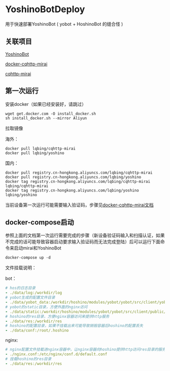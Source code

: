 # YoshinoBotDeploy

用于快速部署YoshinoBot ( yobot + HoshinoBot 的缝合怪 )

## 关联项目

[YoshinoBot](https://github.com/LQBing/YoshinoBot)

[docker-cqhttp-mirai](https://github.com/LQBing/docker-cqhttp-mirai)

[cqhttp-mirai](https://github.com/yyuueexxiinngg/cqhttp-mirai)

## 第一次运行

安装docker（如果已经安装好，请跳过）

```shell script
wget get.docker.com -O install_docker.sh
sh install_docker.sh --mirror Aliyun
```

拉取镜像

海外：

```shell script
docker pull lqbing/cqhttp-mirai
docker pull lqbing/yoshino
```

国内：

```shell script
docker pull registry.cn-hongkong.aliyuncs.com/lqbing/cqhttp-mirai
docker pull registry.cn-hongkong.aliyuncs.com/lqbing/yoshino
docker tag registry.cn-hongkong.aliyuncs.com/lqbing/cqhttp-mirai lqbing/cqhttp-mirai
docker tag registry.cn-hongkong.aliyuncs.com/lqbing/yoshino lqbing/yoshino
```

当前设备第一次运行可能需要输入验证码，步骤见[docker-cqhttp-mirai文档](https://github.com/LQBing/docker-cqhttp-mirai#env)

## docker-compose启动

参照上面的文档第一次运行需要完成的步骤（新设备验证码输入和扫描认证，如果不完成的话可能导致容器启动要求输入验证码而无法完成登陆）后可以运行下面命令来启动mirai和YoshinoBot

```shell script
docker-compose up -d
```

文件挂载说明：

bot：
```yaml
# hos的日志目录
- ./data/log:/workdir/log
# yobot生成的配置文件目录
- ./data/yobot_data:/workdir/hoshino/modules/yobot/yobot/src/client/yobot_data
# yobot的static目录，方便外面的nginx访问
- ./data/static:/workdir/hoshino/modules/yobot/yobot/src/client/public/static/
# hoshino的res目录，方便nginx容器访问来提供http服务
- ./data/res:/workdir/res
# hoshino的配置目录，如果不挂载出来可能导致销毁容器后hoshino的配置丢失
- ./data/conf:/root/.hoshino
```

nginx:
```yaml
# nginx配置文件挂载进nginx容器中，让nginx容器向hoshino提供http访问res目录的服务
- ./nginx.conf:/etc/nginx/conf.d/default.conf
# 挂载hoshino的res目录
- ./data/res:/workdir/res
```